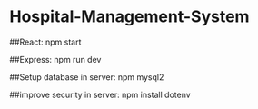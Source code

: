 # Hospital-Management-System

##React: 
npm start 

##Express:
 npm run dev

##Setup database in server: 
npm mysql2

##improve security in server:
npm install dotenv